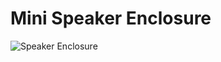 # Mini Speaker Enclosure

![Speaker Enclosure](https://github.com/Nanich87/mini-speaker-enclosure/blob/main/speaker-enclosure.png "Speaker Enclosure")
